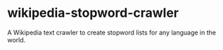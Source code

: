 # wikipedia-stopword-crawler
A Wikipedia text crawler to create stopword lists for any language in the world.

